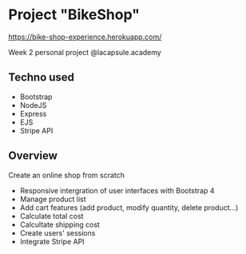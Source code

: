 # Project "BikeShop"
https://bike-shop-experience.herokuapp.com/

Week 2 personal project @lacapsule.academy

## Techno used
- Bootstrap
- NodeJS
- Express
- EJS
- Stripe API

## Overview
Create an online shop from scratch
- Responsive intergration of user interfaces with Bootstrap 4
- Manage product list
- Add cart features (add product, modify quantity, delete product...)
- Calculate total cost
- Calcultate shipping cost
- Create users' sessions
- Integrate Stripe API
